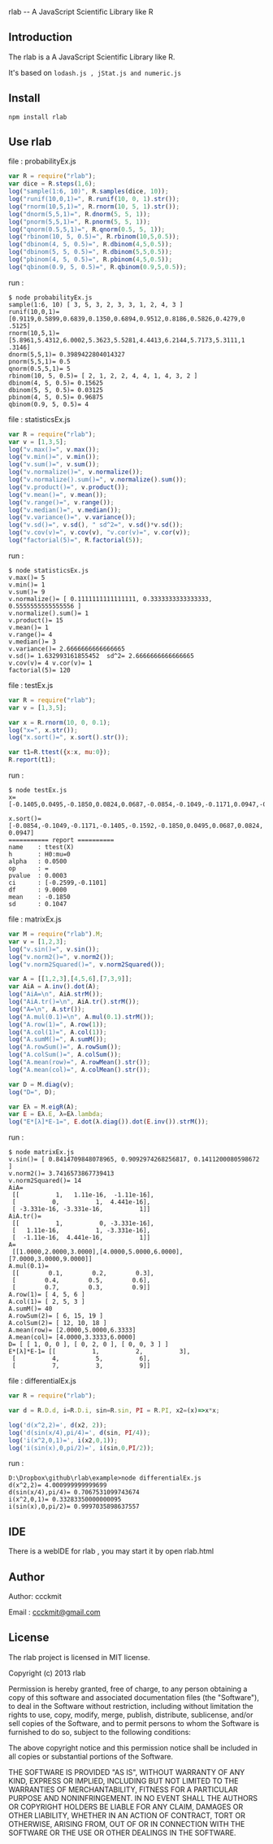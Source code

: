 rlab -- A JavaScript Scientific Library like R

## Introduction

The rlab is a A JavaScript Scientific Library like R.

It's based on `lodash.js , jStat.js and numeric.js`

## Install

```
npm install rlab
```

## Use rlab

file : probabilityEx.js

```javascript
var R = require("rlab");
var dice = R.steps(1,6);
log("sample(1:6, 10)", R.samples(dice, 10));
log("runif(10,0,1)=", R.runif(10, 0, 1).str());
log("rnorm(10,5,1)=", R.rnorm(10, 5, 1).str());
log("dnorm(5,5,1)=", R.dnorm(5, 5, 1));
log("pnorm(5,5,1)=", R.pnorm(5, 5, 1));
log("qnorm(0.5,5,1)=", R.qnorm(0.5, 5, 1));
log("rbinom(10, 5, 0.5)=", R.rbinom(10,5,0.5));
log("dbinom(4, 5, 0.5)=", R.dbinom(4,5,0.5));
log("dbinom(5, 5, 0.5)=", R.dbinom(5,5,0.5));
log("pbinom(4, 5, 0.5)=", R.pbinom(4,5,0.5));
log("qbinom(0.9, 5, 0.5)=", R.qbinom(0.9,5,0.5));

```

run :

```
$ node probabilityEx.js
sample(1:6, 10) [ 3, 5, 3, 2, 3, 3, 1, 2, 4, 3 ]
runif(10,0,1)= [0.9119,0.5899,0.6839,0.1350,0.6894,0.9512,0.8186,0.5826,0.4279,0
.5125]
rnorm(10,5,1)= [5.8961,5.4312,6.0002,5.3623,5.5281,4.4413,6.2144,5.7173,5.3111,1
.3146]
dnorm(5,5,1)= 0.3989422804014327
pnorm(5,5,1)= 0.5
qnorm(0.5,5,1)= 5
rbinom(10, 5, 0.5)= [ 2, 1, 2, 2, 4, 4, 1, 4, 3, 2 ]
dbinom(4, 5, 0.5)= 0.15625
dbinom(5, 5, 0.5)= 0.03125
pbinom(4, 5, 0.5)= 0.96875
qbinom(0.9, 5, 0.5)= 4
```

file : statisticsEx.js

```javascript
var R = require("rlab");
var v = [1,3,5];
log("v.max()=", v.max());
log("v.min()=", v.min());
log("v.sum()=", v.sum());
log("v.normalize()=", v.normalize());
log("v.normalize().sum()=", v.normalize().sum());
log("v.product()=", v.product());
log("v.mean()=", v.mean());
log("v.range()=", v.range());
log("v.median()=", v.median());
log("v.variance()=", v.variance());
log("v.sd()=", v.sd(), " sd^2=", v.sd()*v.sd());
log("v.cov(v)=", v.cov(v), "v.cor(v)=", v.cor(v));
log("factorial(5)=", R.factorial(5));
```

run : 

```
$ node statisticsEx.js
v.max()= 5
v.min()= 1
v.sum()= 9
v.normalize()= [ 0.1111111111111111, 0.3333333333333333, 0.5555555555555556 ]
v.normalize().sum()= 1
v.product()= 15
v.mean()= 1
v.range()= 4
v.median()= 3
v.variance()= 2.6666666666666665
v.sd()= 1.632993161855452  sd^2= 2.6666666666666665
v.cov(v)= 4 v.cor(v)= 1
factorial(5)= 120
```

file : testEx.js

```javascript
var R = require("rlab");
var v = [1,3,5];

var x = R.rnorm(10, 0, 0.1);
log("x=", x.str());
log("x.sort()=", x.sort().str());

var t1=R.ttest({x:x, mu:0});
R.report(t1);
```

run :

```
$ node testEx.js
x= [-0.1405,0.0495,-0.1850,0.0824,0.0687,-0.0854,-0.1049,-0.1171,0.0947,-0.1592]

x.sort()= [-0.0854,-0.1049,-0.1171,-0.1405,-0.1592,-0.1850,0.0495,0.0687,0.0824,
0.0947]
=========== report ==========
name    : ttest(X)
h       : H0:mu=0
alpha   : 0.0500
op      : =
pvalue  : 0.0003
ci      : [-0.2599,-0.1101]
df      : 9.0000
mean    : -0.1850
sd      : 0.1047
```

file : matrixEx.js

```javascript
var M = require("rlab").M;
var v = [1,2,3];
log("v.sin()=", v.sin());
log("v.norm2()=", v.norm2());
log("v.norm2Squared()=", v.norm2Squared());

var A = [[1,2,3],[4,5,6],[7,3,9]];
var AiA = A.inv().dot(A);
log("AiA=\n", AiA.strM());
log("AiA.tr()=\n", AiA.tr().strM());
log("A=\n", A.str());
log("A.mul(0.1)=\n", A.mul(0.1).strM());
log("A.row(1)=", A.row(1));
log("A.col(1)=", A.col(1));
log("A.sumM()=", A.sumM());
log("A.rowSum()=", A.rowSum());
log("A.colSum()=", A.colSum());
log("A.mean(row)=", A.rowMean().str());
log("A.mean(col)=", A.colMean().str());

var D = M.diag(v);
log("D=", D);

var Eλ = M.eigR(A);
var E = Eλ.E, λ=Eλ.lambda;
log("E*[λ]*E-1=", E.dot(λ.diag()).dot(E.inv()).strM());
```

run : 

```
$ node matrixEx.js
v.sin()= [ 0.8414709848078965, 0.9092974268256817, 0.1411200080598672 ]
v.norm2()= 3.7416573867739413
v.norm2Squared()= 14
AiA=
 [[          1,   1.11e-16,  -1.11e-16],
 [          0,          1,  4.441e-16],
 [ -3.331e-16, -3.331e-16,          1]]
AiA.tr()=
 [[          1,          0, -3.331e-16],
 [   1.11e-16,          1, -3.331e-16],
 [  -1.11e-16,  4.441e-16,          1]]
A=
 [[1.0000,2.0000,3.0000],[4.0000,5.0000,6.0000],[7.0000,3.0000,9.0000]]
A.mul(0.1)=
 [[        0.1,        0.2,        0.3],
 [        0.4,        0.5,        0.6],
 [        0.7,        0.3,        0.9]]
A.row(1)= [ 4, 5, 6 ]
A.col(1)= [ 2, 5, 3 ]
A.sumM()= 40
A.rowSum(2)= [ 6, 15, 19 ]
A.colSum(2)= [ 12, 10, 18 ]
A.mean(row)= [2.0000,5.0000,6.3333]
A.mean(col)= [4.0000,3.3333,6.0000]
D= [ [ 1, 0, 0 ], [ 0, 2, 0 ], [ 0, 0, 3 ] ]
E*[λ]*E-1= [[          1,          2,          3],
 [          4,          5,          6],
 [          7,          3,          9]]
```

file : differentialEx.js

```javascript
var R = require("rlab");

var d = R.D.d, i=R.D.i, sin=R.sin, PI = R.PI, x2=(x)=>x*x;

log('d(x^2,2)=', d(x2, 2));
log('d(sin(x/4),pi/4)=', d(sin, PI/4));
log('i(x^2,0,1)=', i(x2,0,1));
log('i(sin(x),0,pi/2)=', i(sin,0,PI/2));

```

run :

```
D:\Dropbox\github\rlab\example>node differentialEx.js
d(x^2,2)= 4.000999999999699
d(sin(x/4),pi/4)= 0.7067531099743674
i(x^2,0,1)= 0.33283350000000095
i(sin(x),0,pi/2)= 0.9997035898637557
```

## IDE

There is a webIDE for rlab , you may start it by open rlab.html

## Author

Author: ccckmit

Email : ccckmit@gmail.com 

## License

The rlab project is licensed in MIT license.

Copyright (c) 2013 rlab

Permission is hereby granted, free of charge, to any person obtaining a copy
of this software and associated documentation files (the "Software"), to deal
in the Software without restriction, including without limitation the rights
to use, copy, modify, merge, publish, distribute, sublicense, and/or sell
copies of the Software, and to permit persons to whom the Software is
furnished to do so, subject to the following conditions:

The above copyright notice and this permission notice shall be included in
all copies or substantial portions of the Software.

THE SOFTWARE IS PROVIDED "AS IS", WITHOUT WARRANTY OF ANY KIND, EXPRESS OR
IMPLIED, INCLUDING BUT NOT LIMITED TO THE WARRANTIES OF MERCHANTABILITY,
FITNESS FOR A PARTICULAR PURPOSE AND NONINFRINGEMENT. IN NO EVENT SHALL THE
AUTHORS OR COPYRIGHT HOLDERS BE LIABLE FOR ANY CLAIM, DAMAGES OR OTHER
LIABILITY, WHETHER IN AN ACTION OF CONTRACT, TORT OR OTHERWISE, ARISING FROM,
OUT OF OR IN CONNECTION WITH THE SOFTWARE OR THE USE OR OTHER DEALINGS IN
THE SOFTWARE.



